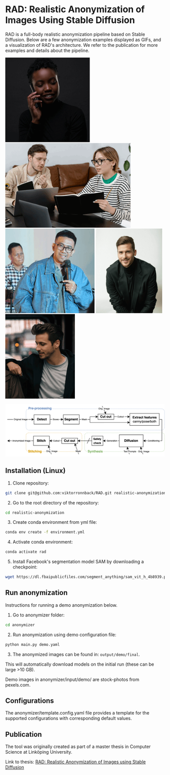 # RAD: Realistic Anonymization of Images Using Stable Diffusion
RAD is a full-body realistic anonymization pipeline based on Stable Diffusion. Below are a few anonymization examples displayed as GIFs, and a visualization of RAD's architecture. We refer to the publication for more examples and details about the pipeline.

![anonymization-1](./images/anonymization-1.gif)
![anonymization-2](./images/anonymization-2.gif)
![anonymization-3](./images/anonymization-3.gif)
![anonymization-4](./images/anonymization-4.gif)
![anonymization-5](./images/anonymization-5.gif)

![pipeline](./images/pipeline.png)

## Installation (Linux)
1. Clone repository:
```bash
git clone git@github.com:viktorronnback/RAD.git realistic-anonymization
```

2. Go to the root directory of the repository:
```bash
cd realistic-anonymization
```

3. Create conda environment from yml file:
```bash
conda env create -f environment.yml
```

4. Activate conda environment:
```bash
conda activate rad
```

5. Install Facebook's segmentation model SAM by downloading a checkpoint:
```bash
wget https://dl.fbaipublicfiles.com/segment_anything/sam_vit_h_4b8939.pth -P anonymizer/models/
```

## Run anonymization
Instructions for running a demo anonymization below.

1. Go to anonymizer folder:
```bash
cd anonymizer
```

2. Run anonymization using demo configuration file:
```bash
python main.py demo.yaml
```

3. The anonymized images can be found in: `output/demo/final`.

This will automatically download models on the initial run (these can be large >10 GB).

Demo images in anonymizer/input/demo/ are stock-photos from pexels.com. 

## Configurations

The anonymizer/template.config.yaml file provides a template for the supported configurations with corresponding default values. 

## Publication

The tool was originally created as part of a master thesis in Computer Science at Linköping University.

Link to thesis: [RAD: Realistic Anonymization of Images using Stable Diffusion](https://liu.diva-portal.org/smash/record.jsf?pid=diva2%3A1883351&dswid=7204)
